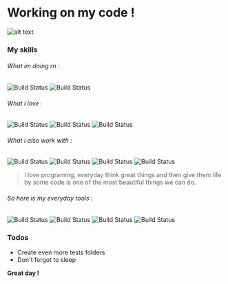 # Working on my code !

![alt text](https://media.tenor.com/images/b73abccfbb8038f80e325f082b09bc3e/tenor.gif)

### My skills

###### What im doing rn :
![Build Status](http://shields.io/badge/Node.js-+++-339933?logo=Node.js&style=plastic) ![Build Status](http://shields.io/badge/Discord.js-+++-7289DA?logo=Discord&style=plastic)
###### What i love :
 ![Build Status](http://shields.io/badge/Javascript-+++-F7DF1E?logo=Javascript&style=plastic) ![Build Status](http://shields.io/badge/HTML-+++-E34F26?logo=HTML5&style=plastic)  ![Build Status](http://shields.io/badge/CSS-+++-1572B6?logo=CSS3&style=plastic) 
###### What i also work with :
![Build Status](http://shields.io/badge/Python-+-3776AB?logo=Python&style=plastic) ![Build Status](http://shields.io/badge/MySQL-++-4479A1?logo=MySQL&style=plastic) ![Build Status](http://shields.io/badge/React%20native-++-cyan?logo=react&style=plastic) ![Build Status](http://shields.io/badge/PHP-++-777BB4?logo=PHP&style=plastic)


>I love programing, everyday think great things and then give them life by some code is one of the most beautiful things we can do.

###### So here is my everyday tools :
![Build Status](http://shields.io/badge/Photoshop--31A8FF?logo=Adobe%20Photoshop&style=plastic) ![Build Status](http://shields.io/badge/Vs%20Code--007ACC?logo=Visual%20Studio%20Code&style=plastic) ![Build Status](http://shields.io/badge/Spotify--1ED760?logo=Spotify&style=plastic) ![Build Status](http://shields.io/badge/Discord--7289DA?logo=Discord&style=plastic)


### Todos

 - Create even more tests folders
 - Don't forgot to sleep



**Great day !**
